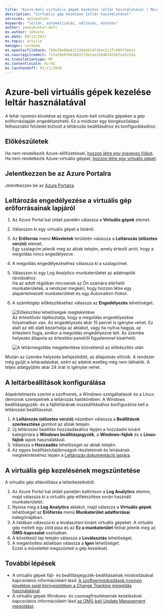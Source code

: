 ```yaml
---
title: "Azure-beli virtuális gépek kezelése leltár használatával | Microsoft Docs"
description: "Virtuális gép kezelése leltár használatával"
services: automation
keywords: "leltár, automatizálás, változás, követés"
author: jennyhunter-msft
ms.author: jehunte
ms.date: 09/13/2017
ms.topic: article
manager: carmonm
ms.openlocfilehash: 7b0e39e98a81231b68414f36ac5c1fc0897304a1
ms.sourcegitcommit: 71fa59e97b01b65f25bcae318d834358fea5224a
ms.translationtype: MT
ms.contentlocale: hu-HU
ms.lasthandoff: 01/11/2018
---
```

# <a name="manage-an-azure-virtual-machine-with-inventory-collection"></a>Azure-beli virtuális gépek kezelése leltár használatával

A leltár nyomon követése az egyes Azure-beli virtuális gépeken a gép erőforráslapján engedélyezhető. Ez a módszer egy böngészőalapú felhasználói felületet biztosít a leltározás beállításához és konfigurálásához.

## <a name="before-you-begin"></a>Előkészületek
Ha nem rendelkezik Azure-előfizetéssel, [hozzon létre egy ingyenes fiókot](https://azure.microsoft.com/free/).
Ha nem rendelkezik Azure-virtuális géppel, [hozzon létre egy virtuális gépet](https://docs.microsoft.com/azure/virtual-machines/windows/quick-create-portal).

## <a name="sign-in-to-the-azure-portal"></a>Jelentkezzen be az Azure Portalra
Jelentkezzen be az [Azure Portalra](https://portal.azure.com/).

## <a name="enable-inventory-collection-from-the-virtual-machine-resource-page"></a>Leltározás engedélyezése a virtuális gép erőforrásainak lapjáról

1. Az Azure Portal bal oldali panelén válassza a **Virtuális gépek** elemet.
2. Válasszon ki egy virtuális gépet a listáról.
3. Az **Erőforrás** menü **Műveletek** területén válassza a **Leltározás (előzetes verzió)** elemet.  
    Egy szalagcím jelenik meg az ablak tetején, amely értesíti arról, hogy a megoldás nincs engedélyezve. 
4. A megoldás engedélyezéséhez válassza ki a szalagcímet.
5. Válasszon ki egy Log Analytics-munkaterületet az adatnaplók tárolásához.  
    Ha az adott régióban nincsenek az Ön számára elérhető munkaterületek, a rendszer megkéri, hogy hozzon létre egy alapértelmezett munkaterületet és egy Automation-fiókot. 
6. A számítógép előkészítéséhez válassza az **Engedélyezés** lehetőséget.

   ![Előkészítési lehetőségek megtekintése](./media/automation-vm-inventory/inventory-onboarding-options.png)  
    Az értesítősáv tájékoztatja, hogy a megoldás engedélyezése folyamatban van. Az engedélyezés akár 15 percet is igénybe vehet. Ez alatt az idő alatt bezárhatja az ablakot, vagy ha nyitva hagyja, az értesíteni fogja, amikor a megoldás engedélyezve lett. Az üzembe helyezés állapota az értesítési panelről figyelemmel kísérhető.

   ![A leltármegoldás megjelenítése közvetlenül az előkészítés után](./media/automation-vm-inventory/inventory-onboarded.png)

Miután az üzembe helyezés befejeződött, az állapotsáv eltűnik. A rendszer még gyűjti a leltáradatokat, ezért az adatok esetleg még nem láthatók. A teljes adatgyűjtés akár 24 órát is igénybe vehet.

## <a name="configure-your-inventory-settings"></a>A leltárbeállítások konfigurálása

Alapértelmezés szerint a szoftverek, a Windows-szolgáltatások és a Linux-démonok szerepelnek a leltározás hatókörében. A Windows beállításjegyzék- és a fájlleltárának összeállításához konfigurálnia kell a leltározási beállításokat.

1. A **Leltározás (előzetes verzió)** nézetben válassza a **Beállítások szerkesztése** gombot az ablak tetején.
2. Új leltározási beállítás hozzáadásához lépjen a hozzáadni kívánt kategóriára a **Windows beállításjegyzék**, a **Windows-fájlok** és a **Linux-fájlok** lapok használatával. 
3. Válassza a **Hozzáadás** lehetőséget az ablak tetején.
4. Az egyes beállítástulajdonságok részleteinek és leírásának megtekintéséhez lépjen a [Leltározás dokumentáció lapjára](https://aka.ms/configinventorydocs).

## <a name="disconnect-your-virtual-machine-from-management"></a>A virtuális gép kezelésének megszüntetése

A virtuális gép eltávolítása a leltárkezelésből:

1. Az Azure Portal bal oldali paneljén kattintson a **Log Analytics** elemre, majd válassza ki a virtuális gép előkészítése során használt munkaterületet.
2. Nyissa meg a **Log Analytics** ablakot, majd válassza a **Virtuális gépek** lehetőséget az **Erőforrás** menü **Munkaterület adatforrásai** kategóriájában. 
3. A listában válassza ki a leválasztani kívánt virtuális gépeket. A virtuális gép mellett egy zöld pipa és az **Ez a munkaterület** felirat jelenik meg az **OMS-kapcsolat** oszlopban. 
4. A következő lap tetején válassza a **Leválasztás** lehetőséget.
5. A megerősítési ablakban válassza a **Igen** lehetőséget.  
    Ezzel a művelettel megszünteti a gép kezelését.

## <a name="next-steps"></a>További lépések

* A virtuális gépek fájl- és beállításjegyzék-beállításainak módosításával kapcsolatos információkért lásd: [A szoftvermódosítások nyomon követése saját környezetében a Change Tracking megoldás használatával](../log-analytics/log-analytics-change-tracking.md).
* A virtuális gépek Windows- és csomagfrissítéseinek kezelésével kapcsolatos információkért lásd [az OMS-beli Update Management megoldást](../operations-management-suite/oms-solution-update-management.md).
